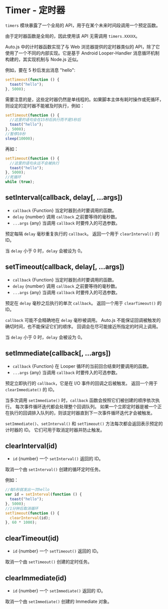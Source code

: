 # Timer - 定时器

<Badge type="tip" text="稳定" vertical="middle" />

`timers` 模块暴露了一个全局的 API，用于在某个未来时间段调用一个预定函数。

由于定时器函数是全局的，因此使用该 API 无需调用 `timers.XXXXX`。

Auto.js 中的计时器函数实现了与 Web 浏览器提供的定时器类似的 API，除了它使用了一个不同的内部实现。它是基于 Android Looper-Handler 消息循环机制构建的，其实现机制与 Node.js 近似。

例如，要在 5 秒后发出消息 "hello":

```js
setTimeout(function () {
  toast("hello");
}, 5000);
```

需要注意的是，这些定时器仍然是单线程的。如果脚本主体有耗时操作或死循环，则设定的定时器不能被及时执行，例如：

```js
setTimeout(function () {
  //这里的语句会在15秒后执行而不是5秒后
  toast("hello");
}, 5000);
//暂停10秒
sleep(10000);
```

再如：

```js
setTimeout(function () {
  //这里的语句永远不会被执行
  toast("hello");
}, 5000);
//死循环
while (true);
```

## setInterval(callback, delay[, ...args])

- `callback` {Function} 当定时器到点时要调用的函数。
- `delay` {number} 调用 `callback` 之前要等待的毫秒数。
- `...args` {any} 当调用 `callback` 时要传入的可选参数。

预定每隔 `delay` 毫秒重复执行的 `callback`。 返回一个用于 `clearInterval()` 的 ID。

当 `delay` 小于 0 时，`delay` 会被设为 0。

## setTimeout(callback, delay[, ...args])

- `callback` {Function} 当定时器到点时要调用的函数。
- `delay` {number} 调用 `callback` 之前要等待的毫秒数。
- `...args` {any} 当调用 `callback` 时要传入的可选参数。

预定在 `delay` 毫秒之后执行的单次 `callback`。 返回一个用于 `clearTimeout()` 的 ID。

`callback` 可能不会精确地在 `delay` 毫秒被调用。 Auto.js 不能保证回调被触发的确切时间，也不能保证它们的顺序。 回调会在尽可能接近所指定的时间上调用。

当 `delay` 小于 0 时，`delay` 会被设为 0。

## setImmediate(callback[, ...args])

- `callback` {Function} 在 Looper 循环的当前回合结束时要调用的函数。
- `...args` {any} 当调用 `callback` 时要传入的可选参数。

预定立即执行的 `callback`，它是在 I/O 事件的回调之后被触发。 返回一个用于 `clearImmediate()` 的 ID。

当多次调用 `setImmediate()` 时，`callback` 函数会按照它们被创建的顺序依次执行。 每次事件循环迭代都会处理整个回调队列。 如果一个立即定时器是被一个正在执行的回调排入队列的，则该定时器直到下一次事件循环迭代才会被触发。

`setImmediate()`、`setInterval()` 和 `setTimeout()` 方法每次都会返回表示预定的计时器的 ID。 它们可用于取消定时器并防止触发。

## clearInterval(id)

- `id` {number} 一个 `setInterval()` 返回的 ID。

取消一个由 `setInterval()` 创建的循环定时任务。

例如：

```js
//每5秒就发出一次hello
var id = setInterval(function () {
  toast("hello");
}, 5000);
//1分钟后取消循环
setTimeout(function () {
  clearInterval(id);
}, 60 * 1000);
```

## clearTimeout(id)

- `id` {number} 一个 `setTimeout()` 返回的 ID。

取消一个由 `setTimeout()` 创建的定时任务。

## clearImmediate(id)

- `id` {number} 一个 `setImmediate()` 返回的 ID。

取消一个由 `setImmediate()` 创建的 Immediate 对象。